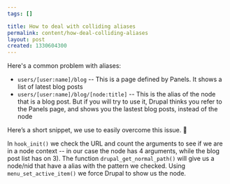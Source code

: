 ```yaml
--- 
tags: []

title: How to deal with colliding aliases
permalink: content/how-deal-colliding-aliases
layout: post
created: 1330604300
---
```

Here's a common problem with aliases:

<ul>
<li><code>users/[user:name]/blog</code> -- This is a page defined by Panels. It shows a list of latest blog posts</li>
<li><code>users/[user:name]/blog/[node:title]</code> -- This is the alias of the node that is a blog post. But if you will try to use it, Drupal thinks you refer to the Panels page, and shows you the lastest blog posts, instead of the node</li>
</ul>

Here’s a short snippet, we use to easily overcome this issue.

<?php
/**
 * Implements hook_init().
 */
function my_module_init() {
  $args = explode('/', $_GET['q']);
  // Verify that the path is /users/%/blog/% and not /users/%/blog.
  if ($args[0] == 'users' && $args[2] == 'blog' && !empty($args[3])) {
    // Getting the full node path given by drupal.
    if ($path = drupal_get_normal_path(implode('/', $args))) {
      // Set the menu item to the node.
      menu_set_active_item($path);
    }
  }
}
?>

In <code>hook_init()</code> we check the URL and count the arguments to see if we are in a node context -- in our case the node has 4 arguments, while the blog post list has on 3). The function <code>drupal_get_normal_path()</code> will give us a node/nid that have a alias with the pattern we checked. Using <code>menu_set_active_item()</code> we  force Drupal to show us the node. 

